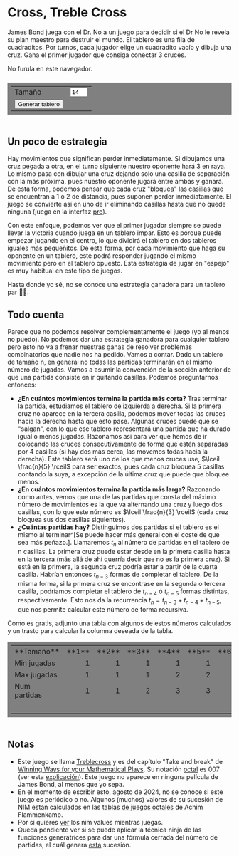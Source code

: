 
# Cross, Treble Cross

<style>
    a { text-decoration: underline; }

    #board {
        display: block;
        margin: auto;
    }

    #turn {
        text-align: center;
    }

    table {
        margin: 1em auto 3em auto;
        padding: 0.5em;
        background-color: gray;
    }


    #data-table td {
        width: 20px;
        text-align: right;
    }

    #data-table td:nth-child(1){
        width: 100px;
        text-align: left;
    }
</style>

James Bond juega con el Dr. No a un juego para decidir si el Dr No le revela su plan maestro para destruir el mundo. El tablero es una fila de cuadraditos. Por turnos, cada jugador elige un cuadradito vacío y dibuja una cruz. Gana el primer jugador que consiga conectar 3 cruces.

<!-- Board -->
<canvas id="board">
    No furula en este navegador.
</canvas>

<h3 id="turn"></h3>

<table>
    <tr>
        <td> <label>Tamaño</label> </td>
        <td> <input style="width: 3em" id="n_squares" type="number" min="1" max="30" value=14> </td>
    </tr>
    <tr>
        <td> <button type="button" onclick="generateBoard(); draw();">Generar tablero</button><br> </td>
    </tr>
</table>

## Un poco de estrategia

Hay movimientos que significan perder inmediatamente. Si dibujamos una cruz pegada a otra, en el turno siguiente nuestro oponente hará 3 en raya. Lo mismo pasa con dibujar una cruz dejando solo una casilla de separación con la más próxima, pues nuestro oponente jugará entre ambas y ganará. De esta forma, podemos pensar que cada cruz "bloquea" las casillas que se encuentran a 1 ó 2 de distancia, pues suponen perder inmediatamente. El juego se convierte así en uno de ir eliminando casillas hasta que no quede ninguna (juega en la interfaz <a id="switch_button" onclick="switchMode(this); window.scrollTo(0,0);">pro</a>).

Con este enfoque, podemos ver que el primer jugador siempre se puede llevar la victoria cuando juega en un tablero impar. Esto es porque puede empezar jugando en el centro, lo que dividirá el tablero en dos tableros iguales más pequeñitos. De esta forma, por cada movimiento que haga su oponente en un tablero, este podrá responder jugando el mismo movimiento pero en el tablero opuesto. Esta estrategia de jugar en "espejo" es muy habitual en este tipo de juegos.

Hasta donde yo sé, no se conoce una estrategia ganadora para un tablero par 🤷‍♂️.

## Todo cuenta

Parece que no podemos resolver complementamente el juego (yo al menos no puedo). No podemos dar una estrategia ganadora para cualquier tablero pero esto no va a frenar nuestras ganas de resolver problemas combinatorios que nadie nos ha pedido. Vamos a contar. Dado un tablero de tamaño n, en general no todas las partidas terminarán en el mismo número de jugadas. Vamos a asumir la convención de la sección anterior de que una partida consiste en ir quitando casillas. Podemos preguntarnos entonces:

- **¿En cuántos movimientos termina la partida más corta?** Tras terminar la partida, estudiamos el tablero de izquierda a derecha. Si la primera cruz no aparece en la tercera casilla, podemos mover todas las cruces hacia la derecha hasta que esto pase. Algunas cruces puede que se "salgan", con lo que ese tablero representará una partida que ha durado igual o menos jugadas. Razonamos así para ver que hemos de ir colocando las cruces consecutivamente de forma que estén separadas por 4 casillas (si hay dos más cerca, las movemos todas hacia la derecha). Este tablero será uno de los que menos cruces use, $\lceil \frac{n}{5} \rceil$ para ser exactos, pues cada cruz bloquea 5 casillas contando la suya, a excepción de la última cruz que puede que bloquee menos.
- **¿En cuántos movimientos termina la partida más larga?** Razonando como antes, vemos que una de las partidas que consta del máximo número de movimientos es la que va alternando una cruz y luego dos casillas, con lo que este número es $\lceil \frac{n}{3} \rceil$ (cada cruz bloquea sus dos casillas siguientes).
- **¿Cuántas partidas hay?** Distinguimos dos partidas si el tablero es el mismo al terminar^[Se puede hacer más general con el coste de que sea más peñazo.]. Llamaremos $t_n$ al número de partidas en el tablero de n casillas. La primera cruz puede estar desde en la primera casilla hasta en la tercera (más allá de ahí querría decir que no es la primera cruz). Si está en la primera, la segunda cruz podría estar a partir de la cuarta casilla. Habrían entonces $t_{n-3}$ formas de completar el tablero. De la misma forma, si la primera cruz se encontrase en la segunda o tercera casilla, podríamos completar el tablero de $t_{n-4}$ ó $t_{n-5}$ formas distintas, respectivamente. Esto nos da la recurrencia $t_n = t_{n-3} + t_{n-4} + t_{n-5}$, que nos permite calcular este número de forma recursiva.

Como es gratis, adjunto una tabla con algunos de estos números calculados y un trasto para calcular la columna deseada de la tabla.


<table id="data-table">
    <tr>
        <td> **Tamaño** </td>
        <td>**1**</td>
        <td>**2**</td>
        <td>**3**</td>
        <td>**4**</td>
        <td>**5**</td>
        <td>**6**</td>
        <td>**7**</td>
        <td>**8**</td>
        <td>**9**</td>
        <td>**10**</td>
        <td>**11**</td>
        <td>**12**</td>
        <td> <input style="width: 3em" id="count_input" type="number" min="0" value=13> </td>
    </tr>
    <tr>
        <td> Min jugadas </td>
        <td> 1 </td>
        <td> 1 </td>
        <td> 1 </td>
        <td> 1 </td>
        <td> 1 </td>
        <td> 2 </td>
        <td> 2 </td>
        <td> 2 </td>
        <td> 2 </td>
        <td> 2 </td>
        <td> 3 </td>
        <td> 3 </td>
        <td id="min_plays"></td>
    </tr>
    <tr>
        <td> Max jugadas </td>
        <td> 1 </td>
        <td> 1 </td>
        <td> 1 </td>
        <td> 2 </td>
        <td> 2 </td>
        <td> 2 </td>
        <td> 3 </td>
        <td> 3 </td>
        <td> 3 </td>
        <td> 4 </td>
        <td> 4 </td>
        <td> 4 </td>
        <td id="max_plays"></td>
    </tr>
    <tr>
        <td> Num partidas </td>
        <td> 1 </td>
        <td> 1 </td>
        <td> 2 </td>
        <td> 3 </td>
        <td> 3 </td>
        <td> 4 </td>
        <td> 6 </td>
        <td> 8 </td>
        <td> 10 </td>
        <td> 13 </td>
        <td> 18 </td>
        <td> 24 </td>
        <td id="count_res"></td>
    </tr>
    <tr>
        <td></td>
        <td></td>
        <td></td>
        <td></td>
        <td></td>
        <td></td>
        <td></td>
        <td></td>
        <td></td>
        <td></td>
        <td></td>
        <td></td>
        <td></td>
        <td> <button type="button" onclick="computePlays()">Calcular</button><br> </td>
    </tr>
</table>


## Notas
- Este juego se llama [Treblecross](https://en.wikipedia.org/wiki/Treblecross) y es del capítulo "Take and break" de [Winning Ways for your Mathematical Plays](https://es.wikipedia.org/wiki/Winning_Ways_for_your_Mathematical_Plays). Su notación [octal](https://es.wikipedia.org/wiki/Juego_octal) es 007 (ver esta [explicación](https://math.stackexchange.com/questions/4283174/why-do-we-say-treblecross-octal-game-notation-is-007)). Este juego no aparece en ninguna película de James Bond, al menos que yo sepa.
- En el momento de escribir esto, agosto de 2024, no se conoce si este juego es periódico o no. Algunos (muchos) valores de su sucesión de NIM están calculados en las [tablas de juegos octales](http://wwwhomes.uni-bielefeld.de/achim/octal.html) de Achim Flammenkamp.
- Por si quieres
<a onclick="nimMode(); window.scrollTo(0,0);">ver</a>
los nim values mientras juegas.
- Queda pendiente ver si se puede aplicar la técnica ninja de las funciones generatrices para dar una fórmula cerrada del número de partidas, el cuál genera
<a href="https://oeis.org/A017818">esta</a>
sucesión.

<script src="007.js"></script>
